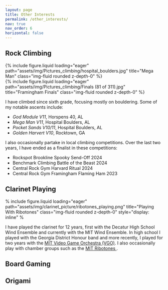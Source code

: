 ```yaml
---
layout: page
title: Other Interests
permalink: /other_interests/
nav: true
nav_order: 6
horizontal: false
---
```

<!-- _pages/other_interests.md -->

<h2>Rock Climbing</h2>
<div class="row">
    <div class="col-sm mt-2 mt-md-0">
        {% include figure.liquid loading="eager" path="assets/img/Pictures_climbing/hospital_boulders.jpg" title="Mega Man" class="img-fluid rounded z-depth-0" %}
    </div>
    <div class="col-sm mt-2 mt-md-0">
        {% include figure.liquid loading="eager" path="assets/img/Pictures_climbing/Finals (81 of 311).jpg" title="Framingham Finals" class="img-fluid rounded z-depth-0" %}
    </div>
</div>

I have climbed since sixth grade, focusing mostly on bouldering. Some of my notable ascents include:

<ul>
  <li><em>God Module V11</em>, Horspens 40, AL</li>
  <li><em>Mega Man V11</em>, Hospital Boulders, AL</li>
  <li><em>Pocket Sands V10/11</em>, Hospital Boulders, AL</li>
  <li><em>Golden Harvert V10</em>, Rocktown, GA</li>
</ul>

<p>I also occasionally partake in local climbing competitions. Over the last two years, I have ended as a finalist in these competitions:</p>

<ul>
  <li>Rockspot Brookline Spooky Send-Off 2024</li>
  <li>Benchmark Climbing Battle of the Beast 2024</li>
  <li>Central Rock Gym Harvard Ritual 2024</li>
  <li>Central Rock Gym Framingham Flaming Ham 2023</li>
</ul>

<h2>Clarinet Playing</h2>
% include figure.liquid loading="eager" path="assets/img/clarinet_picture/ribotones_playing.png" title="Playing With Ribotones" class="img-fluid rounded z-depth-0" style="display: inline" %

I have played the clarinet for 12 years, first with the Decatur High School Wind Ensemble and currently with the MIT Wind Ensemble. In high school I played with the Georgia District Honour band and more recently, I played for two years with the <a href="https://www.youtube.com/channel/UCVtU0-ALytaxlR68Tv8xZ2g">MIT Video Game Orchestra (VGO)</a>. I also occasionally play with chamber groups such as the  <a href="https://ribotones.mit.edu/">MIT Ribotones </a>.

<h2>Board Gaming</h2>

<h2>Origami</h2>
